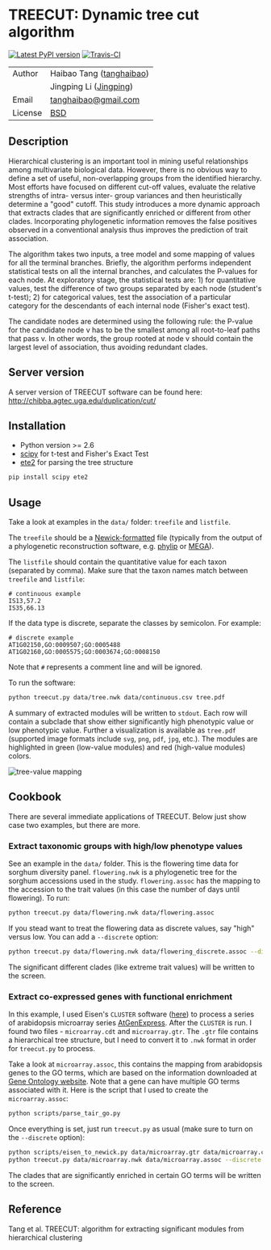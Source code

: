 # TREECUT: Dynamic tree cut algorithm

[![Latest PyPI version](https://img.shields.io/pypi/v/treecut.svg)](https://pypi.python.org/pypi/treecut)
[![Travis-CI](https://travis-ci.org/tanghaibao/treecut.svg?branch=master)](https://travis-ci.org/tanghaibao/treecut)

| | |
| --- | --- |
| Author  | Haibao Tang ([tanghaibao](https//github.com/tanghaibao)) |
|         | Jingping Li ([Jingping](https://github.com/Jingping)) |
| Email   | <tanghaibao@gmail.com> |
| License | [BSD](http://creativecommons.org/licenses/BSD/) |

## Description

Hierarchical clustering is an important tool in mining useful
relationships among multivariate biological data. However, there is no
obvious way to define a set of useful, non-overlapping groups from the
identified hierarchy. Most efforts have focused on different cut-off
values, evaluate the relative strengths of intra- versus inter- group
variances and then heuristically determine a "good" cutoff. This study
introduces a more dynamic approach that extracts clades that are
significantly enriched or different from other clades. Incorporating
phylogenetic information removes the false positives observed in a
conventional analysis thus improves the prediction of trait association.

The algorithm takes two inputs, a tree model and some mapping of values
for all the terminal branches. Briefly, the algorithm performs
independent statistical tests on all the internal branches, and
calculates the P-values for each node. At exploratory stage, the
statistical tests are: 1) for quantitative values, test the difference
of two groups separated by each node (student's t-test); 2) for
categorical values, test the association of a particular category for
the descendants of each internal node (Fisher's exact test).

The candidate nodes are determined using the following rule: the P-value
for the candidate node v has to be the smallest among all root-to-leaf
paths that pass v. In other words, the group rooted at node v should
contain the largest level of association, thus avoiding redundant
clades.

## Server version

A server version of TREECUT software can be found here:
<http://chibba.agtec.uga.edu/duplication/cut/>

## Installation

-   Python version &gt;= 2.6
-   [scipy](http://www.scipy.org/) for t-test and Fisher's Exact Test
-   [ete2](http://ete.cgenomics.org) for parsing the tree structure

```bash
pip install scipy ete2
```

## Usage

Take a look at examples in the `data/` folder: `treefile` and
`listfile`.

The `treefile` should be a
[Newick-formatted](http://en.wikipedia.org/wiki/Newick_format) file
(typically from the output of a phylogenetic reconstruction software,
e.g. [phylip](http://evolution.genetics.washington.edu/phylip.html) or
[MEGA](http://www.megasoftware.net/)).

The `listfile` should contain the quantitative value for each taxon
(separated by comma). Make sure that the taxon names match between
`treefile` and `listfile`:

```
# continuous example
IS13,57.2
IS35,66.13
```

If the data type is discrete, separate the classes by semicolon. For
example:

```
# discrete example
AT1G02150,GO:0009507;GO:0005488
AT1G02160,GO:0005575;GO:0003674;GO:0008150
```

Note that `#` represents a comment line and will be ignored.

To run the software:

```bash
python treecut.py data/tree.nwk data/continuous.csv tree.pdf
```

A summary of extracted modules will be written to `stdout`. Each row
will contain a subclade that show either significantly high phenotypic
value or low phenotypic value. Further a visualization is available as
`tree.pdf` (supported image formats include `svg`, `png`, `pdf`, `jpg`,
etc.). The modules are highlighted in green (low-value modules) and red
(high-value modules) colors.

![tree-value mapping](http://lh4.ggpht.com/_srvRoIok9Xs/TAdZnqQGvQI/AAAAAAAAA8I/gQvkBVpm8Rw/s800/tree.png)

## Cookbook

There are several immediate applications of TREECUT. Below just show
case two examples, but there are more.

### Extract taxonomic groups with high/low phenotype values

See an example in the `data/` folder. This is the flowering time data
for sorghum diversity panel. `flowering.nwk` is a phylogenetic tree for
the sorghum accessions used in the study. `flowering.assoc` has the
mapping to the accession to the trait values (in this case the number of
days until flowering). To run:

```bash
python treecut.py data/flowering.nwk data/flowering.assoc
```

If you stead want to treat the flowering data as discrete values, say
"high" versus low. You can add a `--discrete` option:

```bash
python treecut.py data/flowering.nwk data/flowering_discrete.assoc --discrete flowering_discrete.png
```

The significant different clades (like extreme trait values) will be
written to the screen.

### Extract co-expressed genes with functional enrichment

In this example, I used Eisen's `CLUSTER` software
([here](http://bonsai.ims.u-tokyo.ac.jp/~mdehoon/software/cluster/software.htm))
to process a series of arabidopsis microarray series
[AtGenExpress](http://www.weigelworld.org/resources/microarray/AtGenExpress/).
After the `CLUSTER` is run. I found two files - `microarray.cdt` and
`microarray.gtr`. The `.gtr` file contains a hierarchical tree
structure, but I need to convert it to `.nwk` format in order for
`treecut.py` to process.

Take a look at `microarray.assoc`, this contains the mapping from
arabidopsis genes to the GO terms, which are based on the information
downloaded at [Gene Ontology
website](http://www.geneontology.org/GO.downloads.annotations.shtml).
Note that a gene can have multiple GO terms associated with it. Here is
the script that I used to create the `microarray.assoc`:

```bash
python scripts/parse_tair_go.py
```

Once everything is set, just run `treecut.py` as usual (make sure to
turn on the `--discrete` option):

```bash
python scripts/eisen_to_newick.py data/microarray.gtr data/microarray.cdt data/microarray.nwk
python treecut.py data/microarray.nwk data/microarray.assoc --discrete
```

The clades that are significantly enriched in certain GO terms will be
written to the screen.

## Reference

Tang et al. TREECUT: algorithm for extracting significant modules from
hierarchical clustering
